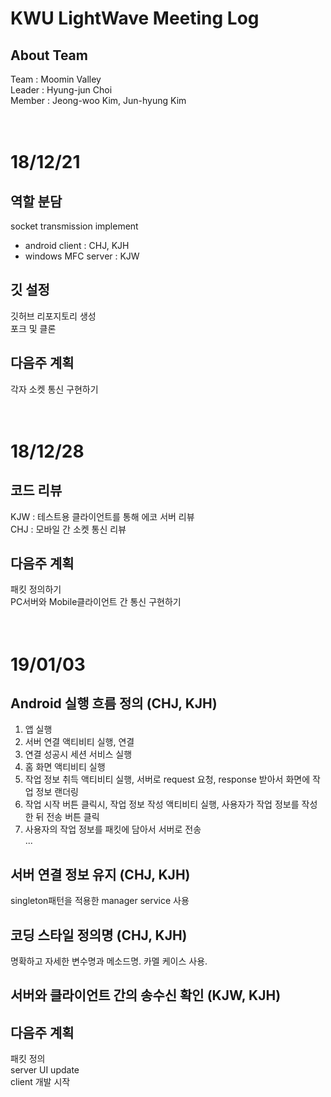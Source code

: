 KWU LightWave Meeting Log
=========================


## About Team
Team : Moomin Valley<br>
Leader : Hyung-jun Choi<br>
Member : Jeong-woo Kim, Jun-hyung Kim<br>
<br>
<br>
# 18/12/21
## 역할 분담
socket transmission implement
- android client : CHJ, KJH
- windows MFC server : KJW
## 깃 설정
깃허브 리포지토리 생성<br>
포크 및 클론<br>
## 다음주 계획
각자 소켓 통신 구현하기<br>
<br>
<br>
# 18/12/28
## 코드 리뷰
KJW : 테스트용 클라이언트를 통해 에코 서버 리뷰<br>
CHJ : 모바일 간 소켓 통신 리뷰<br>
## 다음주 계획
패킷 정의하기<br>
PC서버와 Mobile클라이언트 간 통신 구현하기<br>
<br>
<br>
# 19/01/03
## Android 실행 흐름 정의 (CHJ, KJH)
1. 앱 실행
2. 서버 연결 액티비티 실행, 연결
3. 연결 성공시 세션 서비스 실행
4. 홈 화면 액티비티 실행
5. 작업 정보 취득 액티비티 실행, 서버로 request 요청, response 받아서 화면에 작업 정보 랜더링
6. 작업 시작 버튼 클릭시, 작업 정보 작성 액티비티 실행, 사용자가 작업 정보를 작성한 뒤 전송 버튼 클릭
7. 사용자의 작업 정보를 패킷에 담아서 서버로 전송<br>
...

## 서버 연결 정보 유지 (CHJ, KJH)
singleton패턴을 적용한 manager service 사용 

## 코딩 스타일 정의명 (CHJ, KJH)
명확하고 자세한 변수명과 메소드명.
카멜 케이스 사용.

## 서버와 클라이언트 간의 송수신 확인 (KJW, KJH)

## 다음주 계획
패킷 정의<br>
server UI update<br>
client 개발 시작<br>

